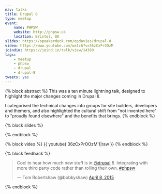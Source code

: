 ```yaml
---
nav: talks
title: Drupal 8
type: meetup
event:
    name: PHPSW
    website: http://phpsw.uk
    location: Bristol, UK
slides: https://speakerdeck.com/opdavies/drupal-8
video: https://www.youtube.com/watch?v=36zCxPrOOzM
joindin: https://joind.in/talk/view/14380
tags:
    - meetup
    - phpsw
    - drupal
    - drupal-8
tweets: yes
---
```

{% block abstract %}
This was a ten minute lightning talk, designed to highlight the major changes coming in Drupal 8.

I categorised the technical changes into groups for site builders, developers and themers, and also highlighted the cultural shift from "not invented here" to "proudly found elsewhere" and the benefits that brings.
{% endblock %}

{% block slides %}
<script async class="speakerdeck-embed" data-id="46ba4ba577d94a32b7abdade610ceb69" data-ratio="1.29456384323641" src="//speakerdeck.com/assets/embed.js"></script>
{% endblock %}

{% block video %}
{{ youtube('36zCxPrOOzM')|raw }}
{% endblock %}

{% block feedback %}
<blockquote class="twitter-tweet" lang="en"><p lang="en" dir="ltr">Cool to hear how much new stuff is in <a href="https://twitter.com/drupal">@drupal</a> 8. Integrating with more third party code rather than rolling their own. <a href="https://twitter.com/hashtag/phpsw?src=hash">#phpsw</a></p>&mdash; Tom Robertshaw (@bobbyshaw) <a href="https://twitter.com/bobbyshaw/status/585882859631706114">April 8, 2015</a></blockquote>
{% endblock %}
